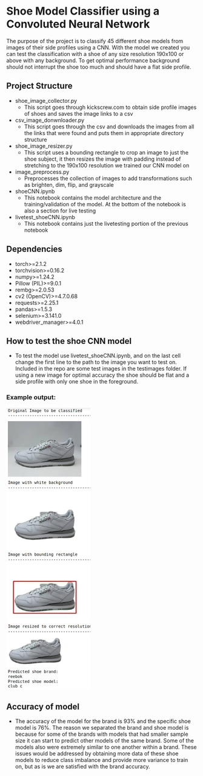 # Shoe Model Classifier using a Convoluted Neural Network
The purpose of the project is to classify 45 different shoe models from images of their side profiles using a CNN. With the model we created you can test the classification with a shoe of any size resolution 190x100 or above with any background. To get optimal performance background should not interrupt the shoe too much and should have a flat side profile.

## Project Structure
- shoe_image_collector.py
  - This script goes through kickscrew.com to obtain side profile images of shoes and saves the image links to a csv
- csv_image_donwnloader.py
  - This script goes through the csv and downloads the images from all the links that were found and puts them in appropriate directory structure
- shoe_image_resizer.py
  - This script uses a bounding rectangle to crop an image to just the shoe subject, it then resizes the image with padding instead of stretching to the 190x100 resolution we trained our CNN model on
- image_preprocess.py
  - Preprocesses the collection of images to add transformations such as brighten, dim, flip, and grayscale
- shoeCNN.ipynb
  - This notebook contains the model architecture and the training/validation of the model. At the bottom of the notebook is also a section for live testing
- livetest_shoeCNN.ipynb
  - This notebook contains just the livetesting portion of the previous notebook

## Dependencies
- torch>=2.1.2
- torchvision>=0.16.2
- numpy>=1.24.2
- Pillow (PIL)>=9.0.1
- rembg>=2.0.53
- cv2 (OpenCV)>=4.7.0.68
- requests>=2.25.1
- pandas>=1.5.3
- selenium>=3.141.0
- webdriver_manager>=4.0.1


## How to test the shoe CNN model
- To test the model use livetest_shoeCNN.ipynb, and on the last cell change the first line to the path to the image you want to test on. Included in the repo are some test images in the testimages folder. If using a new image for optimal accuracy the shoe should be flat and a side profile with only one shoe in the foreground.

### Example output:

![Example output](testimages/example_output.jpg)

## Accuracy of model
- The accuracy of the model for the brand is 93% and the specific shoe model is 76%. The reason we separated the brand and shoe model is because for some of the brands with models that had smaller sample size it can start to predict other models of the same brand. Some of the models also were extremely similar to one another within a brand. These issues would be addressed by obtaining more data of these shoe models to reduce class imbalance and provide more variance to train on, but as is we are satisfied with the brand accuracy.

